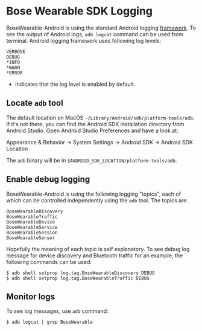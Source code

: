 # Bose Wearable SDK Logging

BoseWearable-Android is using the standard Android logging
[framework](https://developer.android.com/reference/android/util/Log.html). To see the output of
Android logs, `adb logcat` command can be used from terminal. Android logging framework uses
following log levels:

```
VERBOSE
DEBUG
*INFO
*WARN
*ERROR
```

* indicates that the log level is enabled by default.

## Locate `adb` tool

The default location on MacOS `~/Library/Android/sdk/platform-tools/adb`. If it's not there, you can
find the Android SDK installation directory from Android Studio. Open Android Studio Preferences and
have a look at:

Appearance & Behavior -> System Settings -> Android SDK -> Android SDK Location

The `adb` binary will be in `$ANDROID_SDK_LOCATION/platform-tools/adb`.

## Enable debug logging

BoseWearable-Android is using the following logging "topics", each of which can be controlled
independently using the `adb` tool. The topics are:

```
BoseWearableDiscovery
BoseWearableTraffic
BoseWearableDevice
BoseWearableService
BoseWearableSession
BoseWearableSensor
```

Hopefully the meaning of each topic is self explanatory.
To see debug log message for device discovery and Bluetooth traffic for an example, the following
commands can be used:

```shell
$ adb shell setprop log.tag.BoseWearableDiscovery DEBUG
$ adb shell setprop log.tag.BoseWearableTraffic DEBUG
```

## Monitor logs

To see log messages, use `adb` command:

```shell
$ adb logcat | grep BoseWearable
```
